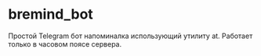 # bremind_bot
Простой Telegram бот напоминалка использующий утилиту at.
Работает только в часовом поясе сервера.